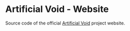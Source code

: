 # Artificial Void - Website
Source code of the official [Artificial Void](https://artificialvoid.com) project website.

